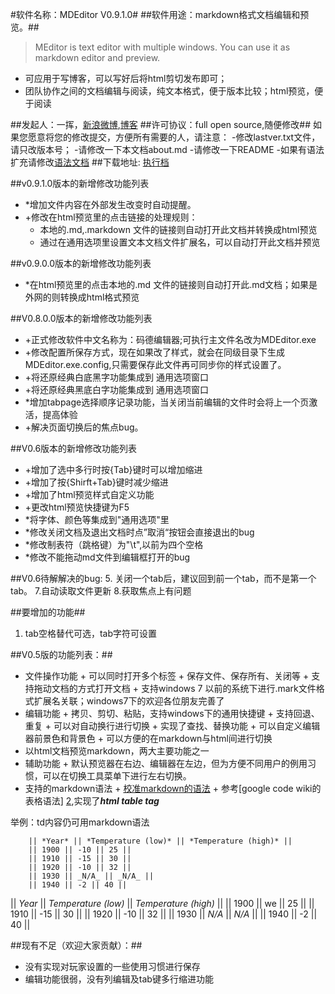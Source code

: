 ﻿#软件名称：MDEditor  V0.9.1.0#
##软件用途：markdown格式文档编辑和预览。##
>MEditor is text editor with multiple windows. You can use it as markdown editor and preview. 

- 可应用于写博客，可以写好后将html剪切发布即可；
- 团队协作之间的文档编辑与阅读，纯文本格式，便于版本比较；html预览，便于阅读

##发起人：一挥，[新浪微博](http://weibo.com/5d13 "一挥间的新浪微博"),[博客](http://cnblogs.com/yihuiso "一挥间的博客")
##许可协议：full open source,随便修改##
如果您愿意将您的修改提交，方便所有需要的人，请注意：
-修改lastver.txt文件，请只改版本号；
-请修改一下本文档about.md
-请修改一下README
-如果有语法扩充请修改[语法文档](https://github.com/5d13cn/MEditor/raw/master/resoucesdocs/syntax.md)
##下载地址: [执行档](https://github.com/5d13cn/MEditor/raw/master/exeoutput/MDEditor.exe "码德编辑器下载")

##v0.9.1.0版本的新增修改功能列表
*	\*增加文件内容在外部发生改变时自动提醒。
*	+修改在html预览里的点击链接的处理规则：
	+	本地的.md,.markdown 文件的链接则自动打开此文档并转换成html预览
	+	通过在通用选项里设置文本文档文件扩展名，可以自动打开此文档并预览



##v0.9.0.0版本的新增修改功能列表
*	\*在html预览里的点击本地的.md 文件的链接则自动打开此.md文档；如果是外网的则转换成html格式预览


##V0.8.0.0版本的新增修改功能列表
*	+正式修改软件中文名称为：码德编辑器;可执行主文件名改为MDEditor.exe
*	+修改配置所保存方式，现在如果改了样式，就会在同级目录下生成MDEditor.exe.config,只需要保存此文件再可同步你的样式设置了。
*	+将还原经典白底黑字功能集成到 通用选项窗口
*	+将还原经典黑底白字功能集成到 通用选项窗口
*	\*增加tabpage选择顺序记录功能，当关闭当前编辑的文件时会将上一个页激活，提高体验
*	+解决页面切换后的焦点bug。

##V0.6版本的新增修改功能列表
*	+增加了选中多行时按{Tab}键时可以增加缩进
*	+增加了按{Shirft+Tab}键时减少缩进
*	+增加了html预览样式自定义功能
*	+更改html预览快捷键为F5
*	\*将字体、颜色等集成到"通用选项"里
*	\*修改关闭文档及退出文档时点”取消“按钮会直接退出的bug
*	\*修改制表符（跳格键）为"\t",以前为四个空格
*	\*修改不能拖动md文件到编辑框打开的bug

##V0.6待解解决的bug:
5. 关闭一个tab后，建议回到前一个tab，而不是第一个tab。
7.自动读取文件更新
8.获取焦点上有问题

##要增加的功能##
1. tab空格替代可选，tab字符可设置


##V0.5版的功能列表：##

*    文件操作功能
    +    可以同时打开多个标签
    +    保存文件、保存所有、关闭等
    +    支持拖动文档的方式打开文档
    +    支持windows 7 以前的系统下进行.mark文件格式扩展名关联；windows7下的欢迎各位朋友完善了
*    编辑功能
    +    拷贝、剪切、粘贴，支持windows下的通用快捷键
    +    支持回退、重复
    +    可以对自动换行进行切换
    +    实现了查找、替换功能
    +    可以自定义编辑器前景色和背景色
    +    可以方便的在markdown与html间进行切换
*    以html文档预览markdown，两大主要功能之一
*    辅助功能
    +    默认预览器在右边、编辑器在左边，但为方便不同用户的例用习惯，可以在切换工具菜单下进行左右切换。
*    支持的markdown语法
    +    [校准markdown的语法]()
    +    参考[google code wiki的表格语法] [2],实现了***html table tag***

举例：td内容仍可用markdown语法

        || *Year* || *Temperature (low)* || *Temperature (high)* || 
        || 1900 || -10 || 25 || 
        || 1910 || -15 || 30 || 
        || 1920 || -10 || 32 ||
        || 1930 || _N/A_ || _N/A_ || 
        || 1940 || -2 || 40 ||

|| *Year* || *Temperature (low)* || *Temperature (high)* || 
|| 1900 || we || 25 || 
|| 1910 || -15 || 30 || 
|| 1920 || -10 || 32 ||
|| 1930 || _N/A_ || _N/A_ || 
|| 1940 || -2 || 40 ||

##现有不足（欢迎大家贡献）：##
*    没有实现对玩家设置的一些使用习惯进行保存
*    编辑功能很弱，没有列编辑及tab键多行缩进功能

[1]:http://daringfireball.net/projects/markdown/syntax        "markdown syntax"
[2]: http://code.google.com/p/support/wiki/WikiSyntax#Tables    "table syntax"





